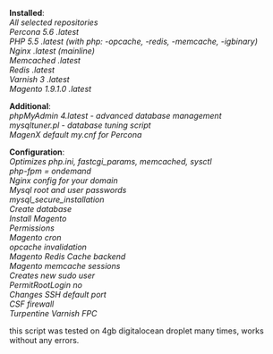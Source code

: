 **Installed**:<br/>
*All selected repositories*<br/>
*Percona 5.6 .latest*<br/>
*PHP 5.5 .latest (with php: -opcache, -redis, -memcache, -igbinary)*<br/>
*Nginx .latest (mainline)*<br/>
*Memcached .latest*<br/>
*Redis .latest*<br/>
*Varnish 3 .latest*<br/>
*Magento 1.9.1.0 .latest*<br/>

**Additional**:<br/>
*phpMyAdmin 4.latest - advanced database management*<br/>
*mysqltuner.pl - database tuning script*<br/>
*MagenX default my.cnf for Percona*<br/>

**Configuration**:<br/>
*Optimizes php.ini, fastcgi_params, memcached, sysctl*<br/>
*php-fpm = ondemand*<br/>
*Nginx config for your domain*<br/>
*Mysql root and user passwords*<br/>
*mysql_secure_installation*<br/>
*Create database*<br/>
*Install Magento*<br/>
*Permissions*<br/>
*Magento cron*<br/>
*opcache invalidation*<br/>
*Magento Redis Cache backend*<br/>
*Magento memcache sessions*<br/>
*Creates new sudo user*<br/>
*PermitRootLogin no*<br/>
*Changes SSH default port*<br/>
*CSF firewall*<br/>
*Turpentine Varnish FPC*<br/>

 
this script was tested on 4gb digitalocean droplet many times, works without any errors.
